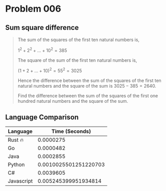 # Problem 006

## Sum square difference

>The sum of the squares of the first ten natural numbers is,
>
>$1^2 + 2^2 + ... + 10^2 = 385$
>
>The square of the sum of the first ten natural numbers is,
>
>$(1 + 2+...+ 10)^2 = 55^2 = 3025$
>
>Hence the difference between the sum of the squares of the first ten natural numbers and the square of the sum is $3025 - 385 = 2640$.
>
>Find the difference between the sum of the squares of the first one hundred natural numbers and the square of the sum.

## Language Comparison

| Language   | Time (Seconds)        |
| ---------- | --------------------- |
| Rust 🔥    | 0.0000275             |
| Go         | 0.0000482             |
| Java       | 0.0002855             |
| Python     | 0.0010025501251220703 |
| C#         | 0.0039605             |
| Javascript | 0.005245399951934814  |

